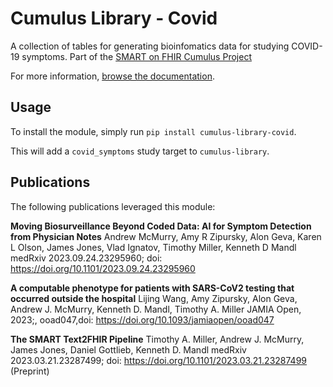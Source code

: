 # Cumulus Library - Covid

A collection of tables for generating bioinfomatics data for studying COVID-19 symptoms. 
Part of the [SMART on FHIR Cumulus Project](https://smarthealthit.org/cumulus-a-universal-sidecar-for-a-smart-learning-healthcare-system/)

For more information, [browse the documentation](https://docs.smarthealthit.org/cumulus/library).

## Usage

To install the module, simply run `pip install cumulus-library-covid`.

This will add a `covid_symptoms` study target to `cumulus-library`.

## Publications

The following publications leveraged this module:

__Moving Biosurveillance Beyond Coded Data: AI for Symptom Detection from Physician Notes__
Andrew McMurry, Amy R Zipursky, Alon Geva, Karen L Olson, James Jones, Vlad Ignatov, Timothy Miller, Kenneth D Mandl
medRxiv 2023.09.24.23295960; doi: https://doi.org/10.1101/2023.09.24.23295960

__A computable phenotype for patients with SARS-CoV2 testing that occurred outside the hospital__
Lijing Wang, Amy Zipursky, Alon Geva, Andrew J. McMurry, Kenneth D. Mandl, Timothy A. Miller
JAMIA Open, 2023;, ooad047,doi: https://doi.org/10.1093/jamiaopen/ooad047 

__The SMART Text2FHIR Pipeline__
Timothy A. Miller, Andrew J. McMurry, James Jones, Daniel Gottlieb, Kenneth D. Mandl
medRxiv 2023.03.21.23287499; doi: https://doi.org/10.1101/2023.03.21.23287499 (Preprint)